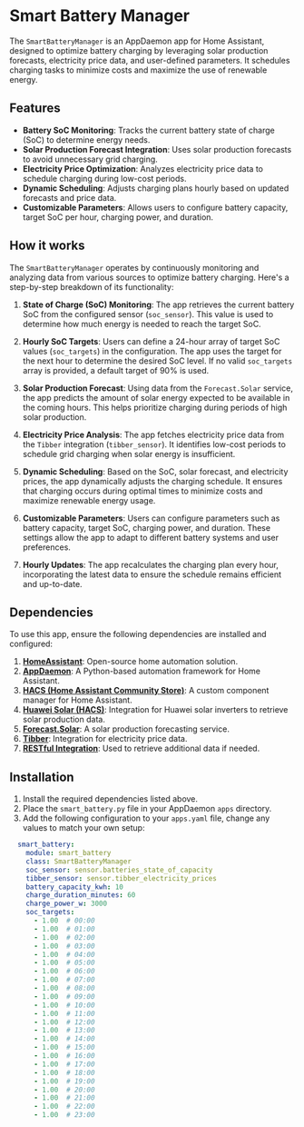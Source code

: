 # Smart Battery Manager

The `SmartBatteryManager` is an AppDaemon app for Home Assistant, designed to optimize battery charging by leveraging solar production forecasts, electricity price data, and user-defined parameters. It schedules charging tasks to minimize costs and maximize the use of renewable energy.

## Features

- **Battery SoC Monitoring**: Tracks the current battery state of charge (SoC) to determine energy needs.
- **Solar Production Forecast Integration**: Uses solar production forecasts to avoid unnecessary grid charging.
- **Electricity Price Optimization**: Analyzes electricity price data to schedule charging during low-cost periods.
- **Dynamic Scheduling**: Adjusts charging plans hourly based on updated forecasts and price data.
- **Customizable Parameters**: Allows users to configure battery capacity, target SoC per hour, charging power, and duration.

## How it works

The `SmartBatteryManager` operates by continuously monitoring and analyzing data from various sources to optimize battery charging. Here's a step-by-step breakdown of its functionality:

1. **State of Charge (SoC) Monitoring**: The app retrieves the current battery SoC from the configured sensor (`soc_sensor`). This value is used to determine how much energy is needed to reach the target SoC.

2. **Hourly SoC Targets**: Users can define a 24-hour array of target SoC values (`soc_targets`) in the configuration. The app uses the target for the next hour to determine the desired SoC level. If no valid `soc_targets` array is provided, a default target of 90% is used.

3. **Solar Production Forecast**: Using data from the `Forecast.Solar` service, the app predicts the amount of solar energy expected to be available in the coming hours. This helps prioritize charging during periods of high solar production.

4. **Electricity Price Analysis**: The app fetches electricity price data from the `Tibber` integration (`tibber_sensor`). It identifies low-cost periods to schedule grid charging when solar energy is insufficient.

5. **Dynamic Scheduling**: Based on the SoC, solar forecast, and electricity prices, the app dynamically adjusts the charging schedule. It ensures that charging occurs during optimal times to minimize costs and maximize renewable energy usage.

6. **Customizable Parameters**: Users can configure parameters such as battery capacity, target SoC, charging power, and duration. These settings allow the app to adapt to different battery systems and user preferences.

7. **Hourly Updates**: The app recalculates the charging plan every hour, incorporating the latest data to ensure the schedule remains efficient and up-to-date.

## Dependencies

To use this app, ensure the following dependencies are installed and configured:

1. **[HomeAssistant](https://www.home-assistant.io/)**: Open-source home automation solution.
2. **[AppDaemon](https://appdaemon.readthedocs.io/en/latest/)**: A Python-based automation framework for Home Assistant.
3. **[HACS (Home Assistant Community Store)](https://hacs.xyz/)**: A custom component manager for Home Assistant.
4. **[Huawei Solar (HACS)](https://github.com/wlcrs/huawei_solar)**: Integration for Huawei solar inverters to retrieve solar production data.
5. **[Forecast.Solar](https://forecast.solar/)**: A solar production forecasting service.
6. **[Tibber](https://developer.tibber.com/)**: Integration for electricity price data.
7. **[RESTful Integration](https://www.home-assistant.io/integrations/rest/)**: Used to retrieve additional data if needed.

## Installation

1. Install the required dependencies listed above.
2. Place the `smart_battery.py` file in your AppDaemon `apps` directory.
3. Add the following configuration to your `apps.yaml` file, change any values to match your own setup:

```yaml
  smart_battery:
    module: smart_battery
    class: SmartBatteryManager
    soc_sensor: sensor.batteries_state_of_capacity
    tibber_sensor: sensor.tibber_electricity_prices
    battery_capacity_kwh: 10
    charge_duration_minutes: 60
    charge_power_w: 3000
    soc_targets:
      - 1.00  # 00:00
      - 1.00  # 01:00
      - 1.00  # 02:00
      - 1.00  # 03:00
      - 1.00  # 04:00
      - 1.00  # 05:00
      - 1.00  # 06:00
      - 1.00  # 07:00
      - 1.00  # 08:00
      - 1.00  # 09:00
      - 1.00  # 10:00
      - 1.00  # 11:00
      - 1.00  # 12:00
      - 1.00  # 13:00
      - 1.00  # 14:00
      - 1.00  # 15:00
      - 1.00  # 16:00
      - 1.00  # 17:00
      - 1.00  # 18:00
      - 1.00  # 19:00
      - 1.00  # 20:00
      - 1.00  # 21:00
      - 1.00  # 22:00
      - 1.00  # 23:00